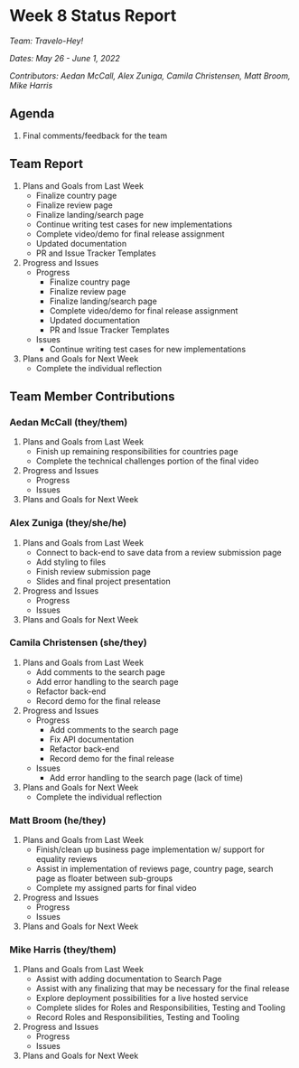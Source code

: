 # Week 8 Status Report
*Team: Travelo-Hey!*

*Dates: May 26 - June 1, 2022*

*Contributors: Aedan McCall, Alex Zuniga, Camila Christensen, Matt Broom, Mike Harris*


## Agenda
1. Final comments/feedback for the team

## Team Report
1. Plans and Goals from Last Week
    - Finalize country page
    - Finalize review page
    - Finalize landing/search page
    - Continue writing test cases for new implementations
    - Complete video/demo for final release assignment
    - Updated documentation
    - PR and Issue Tracker Templates
2. Progress and Issues
    - Progress
       - Finalize country page
       - Finalize review page
       - Finalize landing/search page
       - Complete video/demo for final release assignment
       - Updated documentation
       - PR and Issue Tracker Templates
    - Issues
       - Continue writing test cases for new implementations
3. Plans and Goals for Next Week
    - Complete the individual reflection
    


## Team Member Contributions
### Aedan McCall (they/them)
1. Plans and Goals from Last Week
   - Finish up remaining responsibilities for countries page
   - Complete the technical challenges portion of the final video
2. Progress and Issues
    - Progress
    - Issues
3. Plans and Goals for Next Week


### Alex Zuniga (they/she/he)
1. Plans and Goals from Last Week
    - Connect to back-end to save data from a review submission page
    - Add styling to files
    - Finish review submission page
    - Slides and final project presentation
2. Progress and Issues
    - Progress
    - Issues
3. Plans and Goals for Next Week


### Camila Christensen (she/they)
1. Plans and Goals from Last Week
    - Add comments to the search page
    - Add error handling to the search page
    - Refactor back-end
    - Record demo for the final release
2. Progress and Issues
    - Progress
       - Add comments to the search page
       - Fix API documentation
       - Refactor back-end
       - Record demo for the final release
    - Issues
       - Add error handling to the search page (lack of time)
3. Plans and Goals for Next Week
    - Complete the individual reflection

### Matt Broom (he/they)
1. Plans and Goals from Last Week
    - Finish/clean up business page implementation w/ support for equality reviews
    - Assist in implementation of reviews page, country page, search page as floater between sub-groups
    - Complete my assigned parts for final video
2. Progress and Issues
    - Progress
    - Issues
3. Plans and Goals for Next Week
    


### Mike Harris (they/them)
1. Plans and Goals from Last Week
   - Assist with adding documentation to Search Page
   - Assist with any finalizing that may be necessary for the final release
   - Explore deployment possibilities for a live hosted service
   - Complete slides for Roles and Responsibilities, Testing and Tooling
   - Record Roles and Responsibilities, Testing and Tooling
2. Progress and Issues
    - Progress
    - Issues
3. Plans and Goals for Next Week
